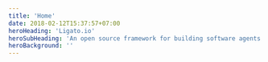 ```yaml
---
title: 'Home'
date: 2018-02-12T15:37:57+07:00
heroHeading: 'Ligato.io'
heroSubHeading: 'An open source framework for building software agents to control and manage Cloud Native Network Functions (CNF)'
heroBackground: ''
---
```

